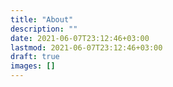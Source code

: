 ```yaml
---
title: "About"
description: ""
date: 2021-06-07T23:12:46+03:00
lastmod: 2021-06-07T23:12:46+03:00
draft: true
images: []
---
```

